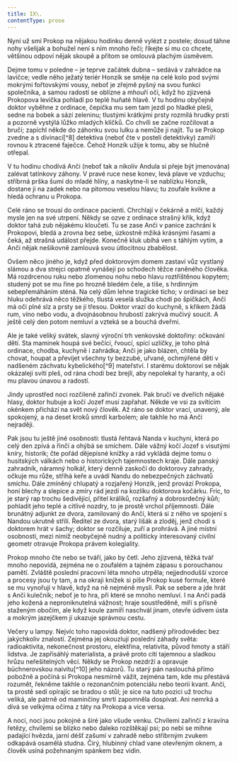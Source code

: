```yaml
---
title: IX\.
contentType: prose
---
```


<section>

Nyní už smí Prokop na nějakou hodinku denně vylézt z postele; dosud táhne nohy všelijak a bohužel není s ním mnoho řeči; říkejte si mu co chcete, většinou odpoví nějak skoupě a přitom se omlouvá plachým úsměvem.

Dejme tomu v poledne – je teprve začátek dubna – sedává v zahrádce na lavičce; vedle něho ježatý teriér Honzík se směje na celé kolo pod svými mokrými fořtovskými vousy, neboť je zřejmě pyšný na svou funkci společníka, a samou radostí se oblízne a mhouří oči, když ho zjizvená Prokopova levička pohladí po teplé huňaté hlavě. V tu hodinu obyčejně doktor vyběhne z ordinace, čepička mu sem tam jezdí po hladké pleši, sedne na bobek a sází zeleninu; tlustými krátkými prsty rozmílá hrudky prsti a pozorně vystýlá lůžko mladých klíčků. Co chvíli se začne rozčilovat a bručí; zapíchl někde do záhonku svou lulku a nemůže ji najít. Tu se Prokop zvedne a s divinací[^8] detektiva (neboť čte v posteli detektivky) zamíří rovnou k ztracené faječce. Čehož Honzík užije k tomu, aby se hlučně otřepal.

V tu hodinu chodívá Anči (neboť tak a nikoliv Andula si přeje být jmenována) zalévat tatínkovy záhony. V pravé ruce nese konev, levá plave ve vzduchu; stříbrná prška šumí do mladé hlíny, a naskytne-li se nablízku Honzík, dostane ji na zadek nebo na pitomou veselou hlavu; tu zoufale kvikne a hledá ochranu u Prokopa.

Celé ráno se trousí do ordinace pacienti. Chrchlají v čekárně a mlčí, každý mysle jen na své utrpení. Někdy se ozve z ordinace strašný křik, když doktor tahá zub nějakému kloučeti. Tu se zase Anči v panice zachrání k Prokopovi, bledá a zrovna bez sebe, úzkostně mžiká krásnými řasami a čeká, až strašná událost přejde. Konečně kluk ubíhá ven s táhlým vytím, a Anči nějak nešikovně zamlouvá svou útlocitnou zbabělost.

Ovšem něco jiného je, když před doktorovým domem zastaví vůz vystlaný slámou a dva strejci opatrně vynášejí po schodech těžce raněného člověka. Má rozdrcenou ruku nebo zlomenou nohu nebo hlavu roztříštěnou kopytem; studený pot se mu řine po hrozně bledém čele, a tiše, s hrdinným sebepřemáháním sténá. Na celý dům lehne tragické ticho; v ordinaci se bez hluku odehrává něco těžkého, tlustá veselá služka chodí po špičkách, Anči má oči plné slz a prsty se jí třesou. Doktor vrazí do kuchyně, s křikem žádá rum, víno nebo vodu, a dvojnásobnou hrubostí zakrývá mučivý soucit. A ještě celý den potom nemluví a vzteká se a bouchá dveřmi.

Ale je také veliký svátek, slavný výroční trh venkovské doktořiny: očkování dětí. Sta maminek houpá své bečící, řvoucí, spící uzlíčky, je toho plná ordinace, chodba, kuchyně i zahrádka; Anči je jako blázen, chtěla by chovat, houpat a převíjet všechny ty bezzubé, uřvané, ochmýřené děti v nadšeném záchvatu kybelického[^9] mateřství. I starému doktorovi se nějak okázaleji svítí pleš, od rána chodí bez brejlí, aby nepolekal ty haranty, a oči mu plavou únavou a radostí.

Jindy uprostřed noci rozčileně zařinčí zvonek. Pak bručí ve dveřích nějaké hlasy, doktor hubuje a kočí Jozef musí zapřahat. Někde ve vsi za svítícím okénkem přichází na svět nový člověk. Až ráno se doktor vrací, unavený, ale spokojený, a na deset kroků smrdí karbolem; ale takhle ho má Anči nejraději.

Pak jsou tu ještě jiné osobnosti: tlustá řehtavá Nanda v kuchyni, která po celý den zpívá a řinčí a ohýbá se smíchem. Dále vážný kočí Jozef s visutými kníry, historik; čte pořád dějepisné knížky a rád vykládá dejme tomu o husitských válkách nebo o historických tajemnostech kraje. Dále panský zahradník, náramný holkář, který denně zaskočí do doktorovy zahrady, očkuje mu růže, stříhá keře a uvádí Nandu do nebezpečných záchvatů smíchu. Dále zmíněný chlupatý a rozjařený Honzík, jenž provází Prokopa, honí blechy a slepice a zmíry rád jezdí na kozlíku doktorova kočárku. Fric, to je starý rap trochu šedivějící, přítel králíků, rozšafný a dobrosrdečný kůň; pohladit jeho teplé a citlivé nozdry, to je prostě vrchol příjemnosti. Dále brunátný adjunkt ze dvora, zamilovaný do Anči, která si z něho ve spojení s Nandou ukrutně střílí. Ředitel ze dvora, starý lišák a zloděj, jenž chodí s doktorem hrát v šachy; doktor se rozčiluje, zuří a prohrává. A jiné místní osobnosti, mezi nimiž neobyčejně nudný a politicky interesovaný civilní geometr otravuje Prokopa právem kolegiality.

Prokop mnoho čte nebo se tváří, jako by četl. Jeho zjizvená, těžká tvář mnoho nepovídá, zejména ne o zoufalém a tajném zápasu s porouchanou pamětí. Zvláště poslední pracovní léta mnoho utrpěla; nejjednodušší vzorce a procesy jsou ty tam, a na okraji knížek si píše Prokop kusé formule, které se mu vynořují v hlavě, když na ně nejméně myslí. Pak se sebere a jde hrát s Anči kulečník; neboť je to hra, při které se mnoho nemluví. I na Anči padá jeho kožená a neproniknutelná vážnost; hraje soustředěně, míří s přísně staženým obočím, ale když koule zamíří naschvál jinam, otevře údivem ústa a mokrým jazejčkem jí ukazuje správnou cestu.

Večery u lampy. Nejvíc toho napovídá doktor, nadšený přírodovědec bez jakýchkoliv znalostí. Zejména jej okouzlují poslední záhady světa: radioaktivita, nekonečnost prostoru, elektřina, relativita, původ hmoty a stáří lidstva. Je zapřisáhlý materialista, a právě proto cítí tajemnou a sladkou hrůzu neřešitelných věcí. Někdy se Prokop nezdrží a opravuje büchnerovskou naivitu[^10] jeho názorů. Tu starý pán naslouchá přímo pobožně a počíná si Prokopa nesmírně vážit, zejména tam, kde mu přestává rozumět, řekněme takhle o rezonančním potenciálu nebo teorii kvant. Anči, ta prostě sedí opírajíc se bradou o stůl; je sice na tuto pozici už trochu veliká, ale patrně od maminčiny smrti zapomněla dospívat. Ani nemrká a dívá se velkýma očima z táty na Prokopa a vice versa.

A noci, noci jsou pokojné a širé jako všude venku. Chvílemi zařinčí z kravína řetězy, chvílemi se blízko nebo daleko rozštěkají psi; po nebi se mihne padající hvězda, jarní déšť zašumí v zahradě nebo stříbrným zvukem odkapává osamělá studna. Čirý, hlubinný chlad vane otevřeným oknem, a člověk usíná požehnaným spánkem bez vidin.

</section>
